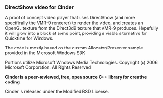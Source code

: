 ### DirectShow video for Cinder 

A proof of concept video player that uses DirectShow (and more specifically the VMR-9 renderer) to render the video, and creates an OpenGL texture from the Direct3d9 texture that VMR-9 produces. Hopefully it will grow into a block at some point, providing a viable alternative for Quicktime for Windows. 

The code is mostly based on the custom Allocator/Presenter sample provided in the Microsoft Windows SDK

Portions utilize Microsoft Windows Media Technologies.  Copyright (c) 2006 Microsoft Corporation.  All Rights Reserved

**Cinder is a peer-reviewed, free, open source C++ library for creative coding.**

Cinder is released under the Modified BSD License.